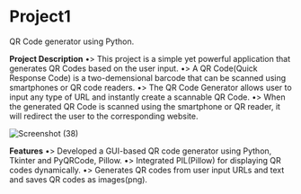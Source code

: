 # Project1
QR Code generator using Python.

**Project Description**
•> This project is a simple yet powerful application that generates QR Codes based on the user input.
•> A QR Code(Quick Response Code) is a two-demensional barcode that can be scanned using smartphones or QR code readers.
•>	 The QR Code Generator allows user to input any type of URL and instantly create a scannable QR Code.
•>  When the generated QR Code is scanned using the smartphone or QR reader, it will redirect the user to the corresponding website.

![Screenshot (38)](https://github.com/user-attachments/assets/29f00894-91bf-4758-88ea-9787ae1515ca)

**Features**
•>	Developed a GUI-based QR code generator using Python, Tkinter and PyQRCode, Pillow.
•> Integrated PIL(Pillow) for displaying QR codes dynamically.
•>	Generates QR codes from user input URLs and text and saves QR codes as images(png).

